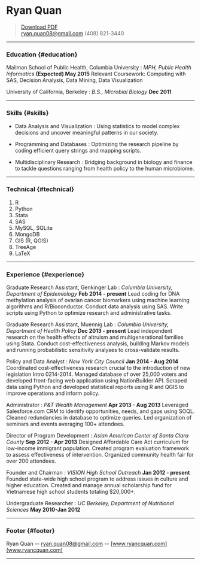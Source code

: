 # Ryan Quan

> [Download PDF](/assets/documents/RyanQuan_Resume.pdf)  
> [ryan.quan08@gmail.com](mailto:ryan.quan08@gmail.com)
> (408) 821-3440

------

### Education {#education}

Mailman School of Public Health, Columbia University
: *MPH, Public Health Informatics*
  __(Expected) May 2015__
  Relevant Coursework: Computing with SAS, Decision Analysis, Data Mining, Data Visualization

University of California, Berkeley
: *B.S., Microbial Biology*
  __Dec 2011__

------

### Skills {#skills}

* Data Analysis and Visualization
  : Using statistics to model complex decisions and uncover meaningful patterns in our society. 

* Programming and Databases
  : Optimizing the research pipeline by coding efficient query strings and mapping scripts.

* Multidisciplinary Research
  : Bridging background in biology and finance to tackle questions ranging from health policy to the human microbiome.

-------

### Technical {#technical}

1. R
1. Python
1. Stata
1. SAS
1. MySQL, SQLite
1. MongoDB
1. GIS (R, QGIS)
1. TreeAge
1. LaTeX

------

### Experience {#experience}

Graduate Research Assistant, Genkinger Lab
: *Columbia University, Department of Epidemiology*
  __Feb 2014 - present__
  Lead coding for DNA methylation analysis of ovarian cancer biomarkers using machine learning algorithms and R/Bioconductor. Conduct data analysis using SAS. Write scripts using Python to optimize research and administrative tasks.

Graduate Research Assistant, Muennig Lab
: *Columbia University, Department of Health Policy*
  __Dec 2013 - present__
  Lead independent research on the health effects of altruism and multigenerational families using Stata. Conduct cost-effectiveness analysis, building Markov models and running probabilistic sensitivity analyses to cross-validate results. 

Policy and Data Analyst
: *New York City Council*
  __Jan 2014 - Aug 2014__
  Coordinated cost-effectiveness research crucial to the introduction of new legislation Intro 0214-2014. Managed database of over 25,000 voters and developed front-facing web application using NationBuilder API. Scraped data using Python and developed statistical reports using R and QGIS to improve operations and inform policy.

Administrator
: *P&T Wealth Management*
  __Apr 2013 - Aug 2013__
  Leveraged Salesforce.com CRM to identify opportunities, needs, and gaps using SOQL. Cleaned redundancies in database to optimize queries. Led organization of seminars and events averaging 100+ attendees.

Director of Program Development
: *Asian American Center of Santa Clara County*
  __Sep 2012 - Apr 2013__
  Designed Affordable Care Act curriculum for low-income immigrant population. Created program evaluation framework to assess effectiveness of intervention. Organized community health fair for over 200 attendees. 

Founder and Chairman
: *VISION High School Outreach*
  __Jan 2012 - present__
  Founded state-wide high school program to address issues in culture and higher education. Created and manage annual scholarship fund for Vietnamese high school students totaling $20,000+.

Undergraduate Researcher
: *UC Berkeley, Department of Nutritional Sciences*
  __May 2010-Jan 2012__

------

### Footer {#footer}

Ryan Quan -- [ryan.quan08@gmail.com](mailto:ryan.quan08@gmail.com) -- [www.ryancquan.com](www.ryancquan.com)

------
